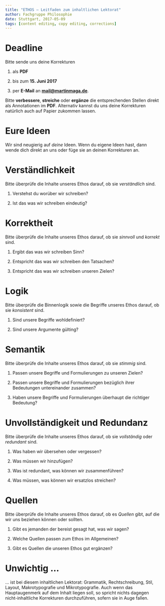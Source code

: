 ```yaml
---
title: "ETHOS – Leitfaden zum inhaltlichen Lektorat"
author: Fachgruppe Philosophie
date: Stuttgart, 2017-05-09
tags: [content editing, copy editing, corrections]
---
```


# Deadline
Bitte sende uns deine Korrekturen

1. als **PDF**

2. bis zum **15. Juni 2017**

3. per **E-Mail** an **mail@martinmaga.de**.

Bitte **verbessere**, **streiche** oder **ergänze** die entsprechenden Stellen direkt als Annotationen im **PDF**.
Alternativ kannst du uns deine Korrekturen natürlich auch auf Papier zukommen lassen.

# Eure Ideen
Wir sind neugierig auf *deine* Ideen.
Wenn du eigene Ideen hast, dann wende dich direkt an uns oder füge sie an deinen Korrekturen an.

# Verständlichkeit
Bitte überprüfe die Inhalte unseres Ethos darauf, ob sie *verständlich* sind.

  1. Verstehst du worüber wir schreiben?

  2. Ist das was wir schreiben eindeutig?

# Korrektheit
Bitte überprüfe die Inhalte unseres Ethos darauf, ob sie *sinnvoll* und *korrekt* sind.

1. Ergibt das was wir schreiben Sinn?

2. Entspricht das was wir schreiben den Tatsachen?

3. Entspricht das was wir schreiben unseren Zielen?

# Logik
Bitte überprüfe die Binnenlogik sowie die Begriffe unseres Ethos darauf, ob sie *konsistent* sind.

1. Sind unsere Begriffe wohldefiniert?

2. Sind unsere Argumente gülting?

# Semantik
Bitte überprüfe die Inhalte unseres Ethos darauf, ob sie *stimmig* sind.

1. Passen unsere Begriffe und Formulierungen zu unseren Zielen?

2. Passen unsere Begriffe und Formulierungen bezüglich ihrer Bedeutungen untereinander zusammen?

4. Haben unsere Begriffe und Formulierungen überhaupt die richtiger Bedeutung?

# Unvollständigkeit und Redundanz
Bitte überprüfe die Inhalte unseres Ethos darauf, ob sie *vollständig* oder *redundant* sind.

1. Was haben wir übersehen oder vergessen?

2. Was müssen wir hinzufügen?

3. Was ist redundant, was können wir zusammenführen?

4. Was müssen, was können wir ersatzlos streichen?

# Quellen
Bitte überprüfe die Inhalte unseres Ethos darauf, ob es *Quellen* gibt, auf die wir uns beziehen können oder sollten.

1. Gibt es jemanden der bereist gesagt hat, was wir sagen?

2. Welche Quellen passen zum Ethos im Allgemeinen?

3. Gibt es Quellen die unseren Ethos gut ergänzen?

# Unwichtig …
… ist bei diesem inhaltlichen Lektorat: Grammatik, Rechtschreibung, Stil, Layout, Makrotypografie und Mikrotypografie.
Auch wenn das Hauptaugenmerk auf dem Inhalt liegen soll, so spricht nichts dagegen nicht-inhaltliche Korrekturen durchzuführen, sofern sie in Auge fallen.
